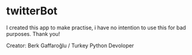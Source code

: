 # twitterBot
I created this app to make practise, i have no intention to use this for bad purposes. Thank you!

Creator:
Berk Gaffaroğlu / Turkey
Python Devoloper
